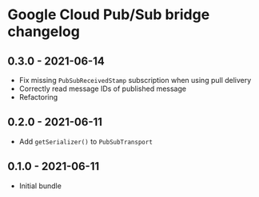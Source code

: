# Google Cloud Pub/Sub bridge changelog

## 0.3.0 - 2021-06-14
* Fix missing `PubSubReceivedStamp` subscription when using pull delivery
* Correctly read message IDs of published message
* Refactoring

## 0.2.0 - 2021-06-11
* Add `getSerializer()` to `PubSubTransport`

## 0.1.0 - 2021-06-11
* Initial bundle